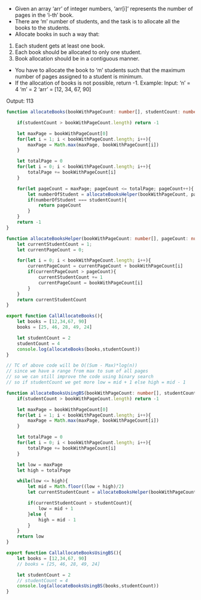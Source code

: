 - Given an array ‘arr’ of integer numbers, ‘arr[i]’ represents the number of pages in the ‘i-th’ book.
- There are ‘m’ number of students, and the task is to allocate all the books to the students.
- Allocate books in such a way that:
1. Each student gets at least one book.
2. Each book should be allocated to only one student.
3. Book allocation should be in a contiguous manner.

- You have to allocate the book to ‘m’ students such that the maximum number of pages assigned to a student is minimum.
- If the allocation of books is not possible, return -1.
Example:
Input: ‘n’ = 4 ‘m’ = 2 
‘arr’ = [12, 34, 67, 90]

Output: 113

```ts
function allocateBooks(bookWithPageCount: number[], studentCount: number){

    if(studentCount > bookWithPageCount.length) return -1

    let maxPage = bookWithPageCount[0]
    for(let i = 1; i < bookWithPageCount.length; i++){
        maxPage = Math.max(maxPage, bookWithPageCount[i])
    }

    let totalPage = 0
    for(let i = 0; i < bookWithPageCount.length; i++){
        totalPage += bookWithPageCount[i]
    }

    for(let pageCount = maxPage; pageCount <= totalPage; pageCount++){
        let numberOfStudent = allocateBooksHelper(bookWithPageCount, pageCount)
        if(numberOfStudent === studentCount){
            return pageCount
        }
    }
    return -1
}

function allocateBooksHelper(bookWithPageCount: number[], pageCount: number){
    let currentStudentCount = 1;
    let currentPageCount = 0;

    for(let i = 0; i < bookWithPageCount.length; i++){
        currentPageCount = currentPageCount + bookWithPageCount[i]
        if(currentPageCount > pageCount){
            currentStudentCount += 1
            currentPageCount = bookWithPageCount[i]
        }
    }
    return currentStudentCount
}

export function CallAllocateBooks(){
    let books = [12,34,67, 90]
    books = [25, 46, 28, 49, 24]

    let studentCount = 2
    studentCount = 4
    console.log(allocateBooks(books,studentCount))
}

// TC of above code will be O((Sum - Max)*log(n))
// since we have a range from max to sum of all pages
// so we can still improve the code using binary search
// so if studentCount we get more low = mid + 1 else high = mid - 1

function allocateBooksUsingBS(bookWithPageCount: number[], studentCount: number){
    if(studentCount > bookWithPageCount.length) return -1

    let maxPage = bookWithPageCount[0]
    for(let i = 1; i < bookWithPageCount.length; i++){
        maxPage = Math.max(maxPage, bookWithPageCount[i])
    }

    let totalPage = 0
    for(let i = 0; i < bookWithPageCount.length; i++){
        totalPage += bookWithPageCount[i]
    }

    let low = maxPage
    let high = totalPage

    while(low <= high){
        let mid = Math.floor((low + high)/2)
        let currentStudentCount = allocateBooksHelper(bookWithPageCount, mid)

        if(currentStudentCount > studentCount){
            low = mid + 1
        }else {
            high = mid - 1
        }
    }
    return low
}

export function CallallocateBooksUsingBS(){
    let books = [12,34,67, 90]
    // books = [25, 46, 28, 49, 24]

    let studentCount = 2
    // studentCount = 4
    console.log(allocateBooksUsingBS(books,studentCount))
}

```
